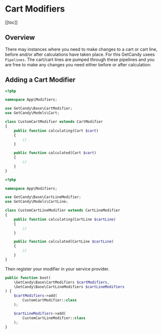 # Cart Modifiers

[[toc]]

## Overview

There may instances where you need to make changes to a cart or cart line, before and/or after calculations have taken place. For this GetCandy usees `Pipelines`. The cart/cart lines are pumped through these pipelines and you are free to make any changes you need either before or after calculation:

## Adding a Cart Modifier

```php
<?php

namespace App\Modifiers;

use GetCandy\Base\CartModifier;
use GetCandy\Models\Cart;

class CustomCartModifier extends CartModifier
{
    public function calculating(Cart $cart)
    {
        //
    }

    public function calculated(Cart $cart)
    {
        //
    }
}
```

```php
<?php

namespace App\Modifiers;

use GetCandy\Base\CartLineModifier;
use GetCandy\Models\CartLine;

class CustomCartLineModifier extends CartLineModifier
{
    public function calculating(CartLine $cartLine)
    {
        //
    }

    public function calculated(CartLine $cartLine)
    {
        //
    }
}
```

Then register your modifier in your service provider.

```php
public function boot(
    \GetCandy\Base\CartModifiers $cartModifiers,
    \GetCandy\Base\CartLineModifiers $cartLineModifiers
) {
    $cartModifiers->add(
        CustomCartModifier::class
    );

    $cartLineModifiers->add(
        CustomCartLineModifier::class
    );
}
```